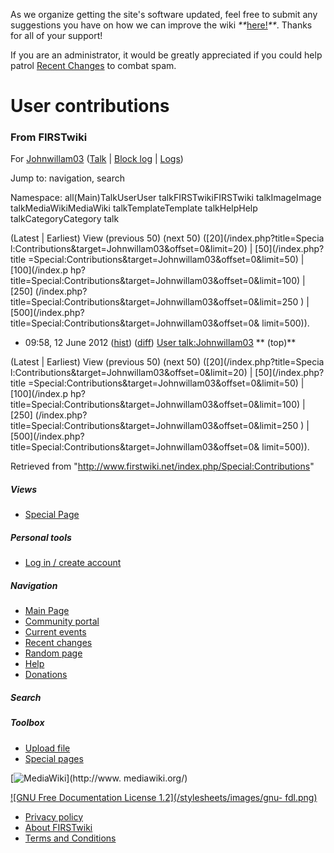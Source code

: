 As we organize getting the site's software updated, feel free to submit any
suggestions you have on how we can improve the wiki
_**_[here!](/index.php/User:Hallry/Suggestions "User:Hallry/Suggestions"
)_**_. Thanks for all of your support!

If you are an administrator, it would be greatly appreciated if you could help
patrol [Recent Changes](/index.php/Special:Recentchanges
"Special:Recentchanges" ) to combat spam.

# User contributions

### From FIRSTwiki

For [Johnwillam03](/index.php?title=User:Johnwillam03&action=edit
"User:Johnwillam03" ) ([Talk](/index.php/User_talk:Johnwillam03 "User
talk:Johnwillam03" ) | [Block
log](/index.php?title=Special:Log&type=block&page=User:Johnwillam03
"Special:Log" ) | [Logs](/index.php?title=Special:Log&user=Johnwillam03
"Special:Log" ))

Jump to: navigation, search

Namespace:  all(Main)TalkUserUser talkFIRSTwikiFIRSTwiki talkImageImage
talkMediaWikiMediaWiki talkTemplateTemplate talkHelpHelp talkCategoryCategory
talk

(Latest | Earliest) View (previous 50) (next 50) ([20](/index.php?title=Specia
l:Contributions&target=Johnwillam03&offset=0&limit=20) | [50](/index.php?title
=Special:Contributions&target=Johnwillam03&offset=0&limit=50) | [100](/index.p
hp?title=Special:Contributions&target=Johnwillam03&offset=0&limit=100) | [250]
(/index.php?title=Special:Contributions&target=Johnwillam03&offset=0&limit=250
) | [500](/index.php?title=Special:Contributions&target=Johnwillam03&offset=0&
limit=500)).

  * 09:58, 12 June 2012 ([hist](/index.php?title=User_talk:Johnwillam03&action=history "User talk:Johnwillam03" )) ([diff](/index.php?title=User_talk:Johnwillam03&diff=prev&oldid=138242 "User talk:Johnwillam03" )) [User talk:Johnwillam03](/index.php/User_talk:Johnwillam03 "User talk:Johnwillam03" ) ** (top)**

(Latest | Earliest) View (previous 50) (next 50) ([20](/index.php?title=Specia
l:Contributions&target=Johnwillam03&offset=0&limit=20) | [50](/index.php?title
=Special:Contributions&target=Johnwillam03&offset=0&limit=50) | [100](/index.p
hp?title=Special:Contributions&target=Johnwillam03&offset=0&limit=100) | [250]
(/index.php?title=Special:Contributions&target=Johnwillam03&offset=0&limit=250
) | [500](/index.php?title=Special:Contributions&target=Johnwillam03&offset=0&
limit=500)).

Retrieved from "<http://www.firstwiki.net/index.php/Special:Contributions>"

##### Views

  * [Special Page](/index.php/Special:Contributions/Johnwillam03)

##### Personal tools

  * [Log in / create account](/index.php?title=Special:Userlogin&returnto=Special:Contributions)

[](/index.php/Main_Page "Main Page" )

##### Navigation

  * [Main Page](/index.php/Main_Page)
  * [Community portal](/index.php/FIRSTwiki:Community_portal)
  * [Current events](/index.php/Current_events)
  * [Recent changes](/index.php/Special:Recentchanges)
  * [Random page](/index.php/Special:Random)
  * [Help](/index.php/FIRSTwiki:Help)
  * [Donations](/index.php/FIRSTwiki:Site_support)

##### Search



##### Toolbox

  * [Upload file](/index.php/Special:Upload)
  * [Special pages](/index.php/Special:Specialpages)

[![MediaWiki](/skins/common/images/poweredby_mediawiki_88x31.png)](http://www.
mediawiki.org/)

[![GNU Free Documentation License 1.2](/stylesheets/images/gnu-
fdl.png)](http://www.gnu.org/copyleft/fdl.html)

  * [Privacy policy](/index.php/FIRSTwiki:Privacy_policy "FIRSTwiki:Privacy policy" )
  * [About FIRSTwiki](/index.php/FIRSTwiki:About "FIRSTwiki:About" )
  * [Terms and Conditions](/index.php/FIRSTwiki:Terms_and_conditions "FIRSTwiki:Terms and conditions" )

